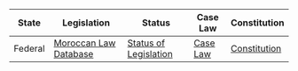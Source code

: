 | State | Legislation                                                  | Status                                                             | Case Law                                                           | Constitution                                                                      |
|-------|-------------------------------------------------------------|--------------------------------------------------------------------|-------------------------------------------------------------------|-----------------------------------------------------------------------------------|
| Federal | [Moroccan Law Database](https://adala.justice.gov.ma/production/html/LisiereNorme_fr.asp) | [Status of Legislation](https://www.sgg.gov.ma/Projets_de_loi.aspx) | [Case Law](https://www.recueil.courdecassation.ma/presentation.php) | [Constitution](https://www.maroc.ma/en/content/constitution) |